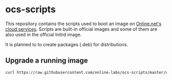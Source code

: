 ocs-scripts
===========

This repository contains the scripts used to boot an image on [Online.net's cloud services](http://labs.online.net/).
Scripts are built-in official images and some of them are also used in the official Initrd image.

It is planned to to create packages (.deb) for distributions.

Upgrade a running image
-----------------------

```bash
curl https://raw.githubusercontent.com/online-labs/ocs-scripts/master/upgrade_root.bash | bash
```
